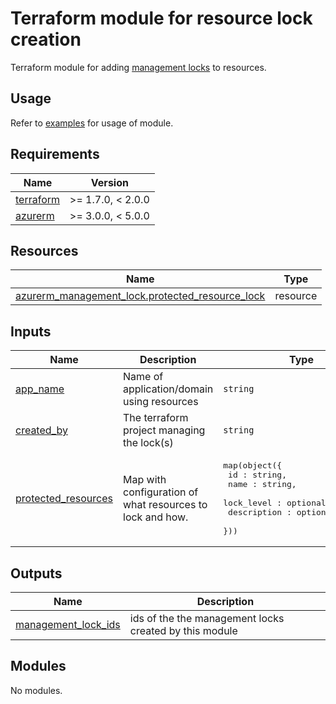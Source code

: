 # Terraform module for resource lock creation

Terraform module for adding [management locks](https://registry.terraform.io/providers/hashicorp/azurerm/latest/docs/resources/management_lock) to resources.

## Usage

Refer to [examples](https://github.com/dsb-norge/terraform-azurerm-mgmt-resource-lock/tree/main/examples) for usage of module.


<!-- BEGIN_TF_DOCS -->
<!-- markdownlint-disable MD033 -->
## Requirements

| Name | Version |
|------|---------|
| <a name="requirement_terraform"></a> [terraform](#requirement\_terraform) | >= 1.7.0, < 2.0.0 |
| <a name="requirement_azurerm"></a> [azurerm](#requirement\_azurerm) | >= 3.0.0, < 5.0.0 |

## Resources

| Name | Type |
|------|------|
| [azurerm_management_lock.protected_resource_lock](https://registry.terraform.io/providers/hashicorp/azurerm/latest/docs/resources/management_lock) | resource |

<!-- markdownlint-disable MD013 -->
## Inputs

| Name | Description | Type | Default | Required |
|------|-------------|------|---------|:--------:|
| <a name="input_app_name"></a> [app\_name](#input\_app\_name) | Name of application/domain using resources | `string` | n/a | yes |
| <a name="input_created_by"></a> [created\_by](#input\_created\_by) | The terraform project managing the lock(s) | `string` | n/a | yes |
| <a name="input_protected_resources"></a> [protected\_resources](#input\_protected\_resources) | Map with configuration of what resources to lock and how. | <pre>map(object({<br/>    id : string,<br/>    name : string,<br/>    lock_level : optional(string),<br/>    description : optional(string),<br/>  }))</pre> | n/a | yes |

## Outputs

| Name | Description |
|------|-------------|
| <a name="output_management_lock_ids"></a> [management\_lock\_ids](#output\_management\_lock\_ids) | ids of the the management locks created by this module |

## Modules

No modules.
<!-- END_TF_DOCS -->
